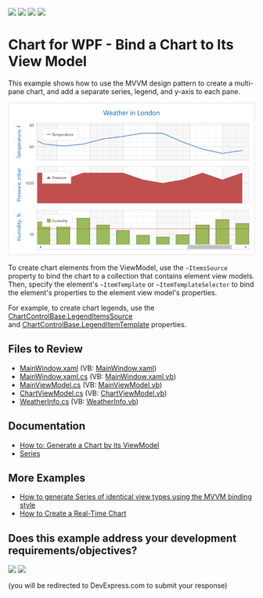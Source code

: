 <!-- default badges list -->
![](https://img.shields.io/endpoint?url=https://codecentral.devexpress.com/api/v1/VersionRange/128568724/22.2.2%2B)
[![](https://img.shields.io/badge/Open_in_DevExpress_Support_Center-FF7200?style=flat-square&logo=DevExpress&logoColor=white)](https://supportcenter.devexpress.com/ticket/details/T541777)
[![](https://img.shields.io/badge/📖_How_to_use_DevExpress_Examples-e9f6fc?style=flat-square)](https://docs.devexpress.com/GeneralInformation/403183)
[![](https://img.shields.io/badge/💬_Leave_Feedback-feecdd?style=flat-square)](#does-this-example-address-your-development-requirementsobjectives)
<!-- default badges end -->

# Chart for WPF - Bind a Chart to Its View Model

This example shows how to use the MVVM design pattern to create a multi-pane chart, and add a separate series, legend, and y-axis to each pane.

![Resulting chart](Images/resulting-image.png)

To create chart elements from the ViewModel, use the `~ItemsSource` property to bind the chart to a collection that contains element view models. Then, specify the element's `~ItemTemplate` or `~ItemTemplateSelector` to bind the element's properties to the element view model's properties. 

For example, to create chart legends, use the [ChartControlBase.LegendItemsSource](https://docs.devexpress.com/WPF/DevExpress.Xpf.Charts.ChartControlBase.LegendItemsSource?p=netframework) and [ChartControlBase.LegendItemTemplate](https://docs.devexpress.com/WPF/DevExpress.Xpf.Charts.ChartControlBase.LegendItemTemplate?p=netframework) properties.

## Files to Review

* [MainWindow.xaml](./CS/MvvmSample/View/MainWindow.xaml) (VB: [MainWindow.xaml](./VB/MvvmSample/View/MainWindow.xaml))
* [MainWindow.xaml.cs](./CS/MvvmSample/View/MainWindow.xaml.cs) (VB: [MainWindow.xaml.vb](./VB/MvvmSample/View/MainWindow.xaml.vb))
* [MainViewModel.cs](./CS/MvvmSample/ViewModel/MainViewModel.cs) (VB: [MainViewModel.vb](./VB/MvvmSample/ViewModel/MainViewModel.vb))
* [ChartViewModel.cs](./CS/MvvmSample/ViewModel/ChartViewModel.cs) (VB: [ChartViewModel.vb](./VB/MvvmSample/ViewModel/ChartViewModel.vb))
* [WeatherInfo.cs](./CS/MvvmSample/Model/WeatherInfo.cs) (VB: [WeatherInfo.vb](./VB/MvvmSample/Model/WeatherInfo.vb))

## Documentation

* [How to: Generate a Chart by its ViewModel](https://docs.devexpress.com/WPF/120179/controls-and-libraries/charts-suite/chart-control/examples/chart-elements/how-to-generate-a-chart-by-its-viewmodel?p=netframework)
* [Series](https://docs.devexpress.com/WPF/6339/controls-and-libraries/charts-suite/chart-control/series/series)

## More Examples

* [How to generate Series of identical view types using the MVVM binding style](https://github.com/DevExpress-Examples/how-to-generate-series-of-identical-view-types-using-the-mvvm-binding-style-t513360)
* [How to Create a Real-Time Chart](https://github.com/DevExpress-Examples/wpf-charts-create-real-time-chart)
<!-- feedback -->
## Does this example address your development requirements/objectives?

[<img src="https://www.devexpress.com/support/examples/i/yes-button.svg"/>](https://www.devexpress.com/support/examples/survey.xml?utm_source=github&utm_campaign=wpf-charts-create-chart-elements-from-view-model&~~~was_helpful=yes) [<img src="https://www.devexpress.com/support/examples/i/no-button.svg"/>](https://www.devexpress.com/support/examples/survey.xml?utm_source=github&utm_campaign=wpf-charts-create-chart-elements-from-view-model&~~~was_helpful=no)

(you will be redirected to DevExpress.com to submit your response)
<!-- feedback end -->
